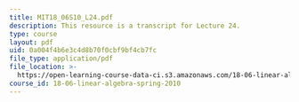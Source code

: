 ```yaml
---
title: MIT18_06S10_L24.pdf
description: This resource is a transcript for Lecture 24.
type: course
layout: pdf
uid: 0a004f4b6e3c4d8b70f0cbf9bf4cb7fc
file_type: application/pdf
file_location: >-
  https://open-learning-course-data-ci.s3.amazonaws.com/18-06-linear-algebra-spring-2010/0a004f4b6e3c4d8b70f0cbf9bf4cb7fc_MIT18_06S10_L24.pdf
course_id: 18-06-linear-algebra-spring-2010
---
```

